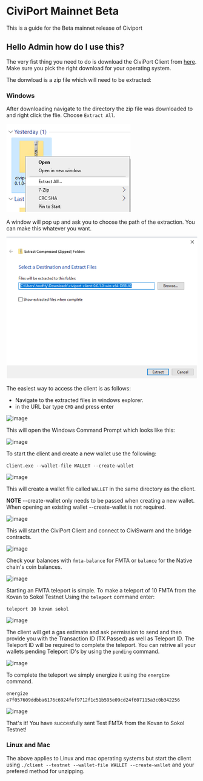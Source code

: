 # CiviPort Mainnet Beta
This is a guide for the Beta mainnet release of Civiport

## Hello Admin how do I use this?

The very fist thing you need to do is download the CiviPort Client from [here](https://github.com/Civitas-Fundamenta/CiviPort-Beta/releases). Make sure you pick the right download for your operating system.

The donwload is a zip file which will need to be extracted:

### Windows

After downloading navigate to the directory the zip file was downloaded to and right click the flie.  Choose `Extract All`.

![Extract1](https://github.com/Civitas-Fundamenta/CiviPort-Alpha/blob/main/extract1.png)

A window will pop up and ask you to choose the path of the extraction.  You can make this whatever you want.

![Extract2](https://github.com/Civitas-Fundamenta/CiviPort-Alpha/blob/main/extract2.png)

The easiest way to access the client is as follows:

- Navigate to the extracted files in windows explorer.
- in the URL bar type `CMD` and press enter

![image](https://user-images.githubusercontent.com/41549105/111911676-293d2800-8a2c-11eb-9471-d7f885b4f4c0.png)

This will open the Windows Command Prompt which looks like this:

![image](https://user-images.githubusercontent.com/41549105/116725994-ec0b7480-a99f-11eb-87be-3293d8857e04.png)

To start the client and create a new wallet use the following:

`Client.exe --wallet-file WALLET --create-wallet`

![image](https://user-images.githubusercontent.com/41549105/111911980-445c6780-8a2d-11eb-9993-b97c14d2d422.png)

This will create a wallet file called `WALLET` in the same directory as the client.  

**NOTE** --create-wallet only needs to be passed when creating a new wallet.  When opening an existing wallet --create-wallet is not required.

![image](https://user-images.githubusercontent.com/41549105/111912044-808fc800-8a2d-11eb-96a8-7c4f2ceecd9f.png)

This will start the CiviPort Client and connect to CiviSwarm and the bridge contracts. 

![image](https://user-images.githubusercontent.com/41549105/111912034-7077e880-8a2d-11eb-9512-acc8d7e03098.png)

Check your balances with `fmta-balance` for FMTA or `balance` for the Native chain's coin balances.

![image](https://user-images.githubusercontent.com/41549105/111928595-b064bd00-8a79-11eb-907e-84dc41d5b157.png)

Starting an FMTA teleport is simple. To make a teleport of 10 FMTA from the Kovan to Sokol Testnet Using the `teleport` command enter:

`teleport 10 kovan sokol`

![image](https://user-images.githubusercontent.com/41549105/111928909-9e374e80-8a7a-11eb-8477-a1a5b5299776.png)

The client will get a gas estimate and ask permission to send and then provide you with the Transaction ID (TX Passed) as well as Teleport ID.  The Teleport ID will be required to complete the teleport.  You can retrive all your wallets pending Teleport ID's by using the `pending` command.

![image](https://user-images.githubusercontent.com/41549105/111929096-0a19b700-8a7b-11eb-9101-06b91e309dac.png)

To complete the teleport we simply energize it using the `energize` command.

`energize e7f057609ddbba6176c6924fef9712f1c51b595e09cd24f607115a3c0b342256`

![image](https://user-images.githubusercontent.com/41549105/111929192-43eabd80-8a7b-11eb-912a-132a9a1c50db.png)

That's it!  You have succesfully sent Test FMTA from the Kovan to Sokol Testnet!

### Linux and Mac

The above applies to Linux and mac operating systems but start the client using `./client --testnet --wallet-file WALLET --create-wallet` and your prefered method for unzipping.



